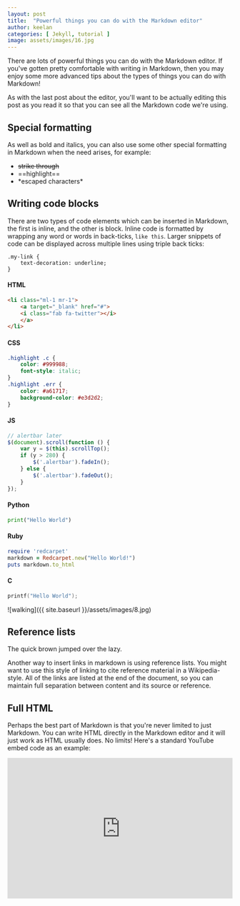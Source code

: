 ```yaml
---
layout: post
title:  "Powerful things you can do with the Markdown editor"
author: keelan
categories: [ Jekyll, tutorial ]
image: assets/images/16.jpg
---
```

There are lots of powerful things you can do with the Markdown editor. If you've gotten pretty comfortable with writing in Markdown, then you may enjoy some more advanced tips about the types of things you can do with Markdown!

As with the last post about the editor, you'll want to be actually editing this post as you read it so that you can see all the Markdown code we're using.


## Special formatting

As well as bold and italics, you can also use some other special formatting in Markdown when the need arises, for example:

+ ~~strike through~~
+ ==highlight==
+ \*escaped characters\*


## Writing code blocks

There are two types of code elements which can be inserted in Markdown, the first is inline, and the other is block. Inline code is formatted by wrapping any word or words in back-ticks, `like this`. Larger snippets of code can be displayed across multiple lines using triple back ticks:

```
.my-link {
    text-decoration: underline;
}
```

#### HTML

```html
<li class="ml-1 mr-1">
    <a target="_blank" href="#">
    <i class="fab fa-twitter"></i>
    </a>
</li>
```

#### CSS

```css
.highlight .c {
    color: #999988;
    font-style: italic; 
}
.highlight .err {
    color: #a61717;
    background-color: #e3d2d2; 
}
```

#### JS

```js
// alertbar later
$(document).scroll(function () {
    var y = $(this).scrollTop();
    if (y > 280) {
        $('.alertbar').fadeIn();
    } else {
        $('.alertbar').fadeOut();
    }
});
```

#### Python

```python
print("Hello World")
```

#### Ruby

```ruby
require 'redcarpet'
markdown = Redcarpet.new("Hello World!")
puts markdown.to_html
```

#### C

```c
printf("Hello World");
```




![walking]({{ site.baseurl }}/assets/images/8.jpg)

## Reference lists

The quick brown jumped over the lazy.

Another way to insert links in markdown is using reference lists. You might want to use this style of linking to cite reference material in a Wikipedia-style. All of the links are listed at the end of the document, so you can maintain full separation between content and its source or reference.

## Full HTML

Perhaps the best part of Markdown is that you're never limited to just Markdown. You can write HTML directly in the Markdown editor and it will just work as HTML usually does. No limits! Here's a standard YouTube embed code as an example:

<p><iframe style="width:100%;" height="315" src="https://www.youtube.com/embed/Cniqsc9QfDo?rel=0&amp;showinfo=0" frameborder="0" allowfullscreen></iframe></p>